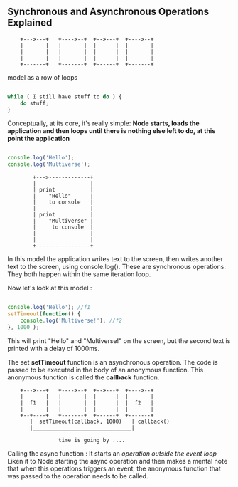 ## Synchronous and Asynchronous Operations Explained

		+--->---+   +---->--+  +-->---+  +---->--+
		|       |	|	    |  |      |  |       |
		|       |   |       |  |      |  |       |
		|       |   |	    |  |      |  |       |
		+-------+   +-------+  +------+  +-------+


model as a row of loops

```javascript

while ( I still have stuff to do ) {
	do stuff;
}

```

Conceptually, at its core, it's really simple: **Node starts, loads the application and then loops until there is nothing else left to do, at this point the application**

```javascript

console.log('Hello');
console.log('Multiverse');

```


			+--->-------------+
			|				  |
			| print           |
			|    "Hello"      |
			|    to console   |
			|                 |
			| print           |
			|    "Multiverse" |
			|     to console  |
			|                 |
			|                 |
			+-----------------+

In this model the application writes text to the screen, then writes another text to the screen, using console.log(). These are synchronous operations. They both happen within the same iteration loop.

Now let's look at this model :

```javascript

console.log('Hello'); //f1
setTimeout(function() {
	console.log('Multiverse!'); //f2
}, 1000 );

```

This will print "Hello" and "Multiverse!" on the screen,  but the second text is printed with a delay of 1000ms.

The set **setTimeout** function is an asynchronous operation. The code is passed to be executed in the body of an anonymous function. This anonymous function is called the **callback** function.

		+--->---+   +---->--+  +-->---+  +---->--+
		|       |	|	    |  |      |  |       |
		|  f1   |   |       |  |      |  |  f2   |
		|       |   |	    |  |      |  |       |
		+--+----+   +-------+  +------+  +-------+
		   |  setTimeout(callback, 1000)   | callback()
		   |_______________________________|

		  			time is going by ....



Calling the async function : It starts an *operation outside the event loop* Liken it to Node starting the async operation  and then makes a mental note that when this operations triggers an event, the anonymous function that was passed to the operation needs to be called.


















